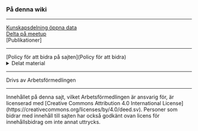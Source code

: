 ### På denna wiki
<hr>

[Kunskapsdelning öppna data](home)  
[Delta på meetup](meetup)  
[Publikationer]
<hr>
[Policy för att bidra på sajten](Policy för att bidra)
<details>
<summary>Delat material</summary>
[Benchmarking - från data till samhällsnytta](Benchmarking 2019)
</details>


<hr>
Drivs av Arbetsförmedlingen
<hr>
Innehållet på denna sajt, vilket Arbetsförmedlingen är ansvarig för, är licenserad med [Creative Commons Attribution 4.0 International License](https://creativecommons.org/licenses/by/4.0/deed.sv). Personer som bidrar med innehåll till sajten har också godkänt ovan licens för innehållsbidrag om inte annat uttrycks.